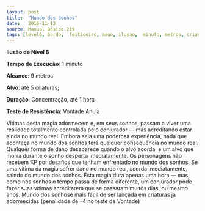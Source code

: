 ```yaml
---
layout: post
title:  "Mundo dos Sonhos"
date:   2016-11-13
source: Manual Básico.219
tags: [level6, bardo,  feiticeiro, mago, ilusao,  minuto, metros, criatura, concentracao, hora, vontade, anula]
---
```


**Ilusão de Nível 6**

**Tempo de Execução**: 1 minuto

**Alcance**: 9 metros

**Alvo**: até 5 criaturas;

**Duração**:  Concentração, até 1 hora

**Teste de Resistência**: Vontade Anula

Vítimas desta magia adormecem e, em seus sonhos, passam a viver uma realidade totalmente controlada pelo conjurador — mas acreditando estar ainda no mundo real. Embora seja uma poderosa experiência, nada que aconteça no mundo dos sonhos
terá qualquer consequência no mundo real. Qualquer forma de dano desaparece quando o alvo acorda, e um alvo que morra durante o sonho desperta imediatamente. 
Os personagens não recebem XP por desafios que tenham enfrentado no mundo dos sonhos. Se uma vítima da magia sofrer dano no mundo real, acorda imediatamente, saindo do mundo dos sonhos.
Esta magia dura apenas uma hora —  mas, como nos sonhos o tempo passa de forma diferente, um conjurador pode fazer suas vítimas acreditarem que se passaram muitos dias, ou mesmo anos. Mundo dos sonhosé mais fácil de ser lançada em criaturas já adormecidas (penalidade de –4 no teste de Vontade)